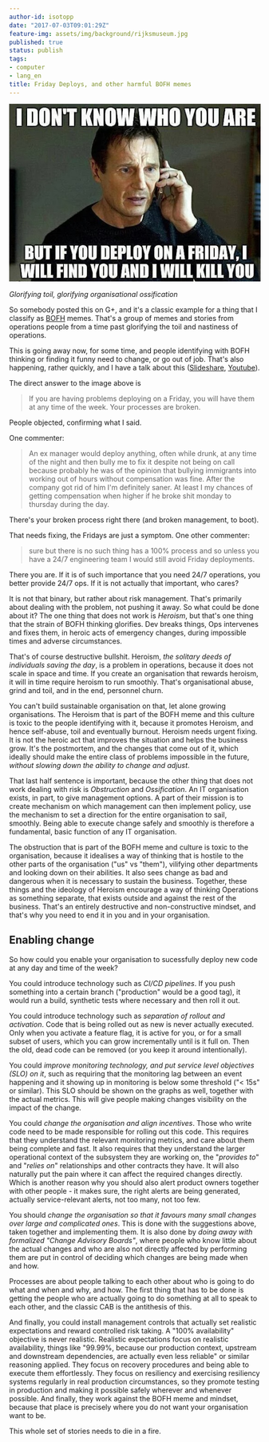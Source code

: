 ```yaml
---
author-id: isotopp
date: "2017-07-03T09:01:29Z"
feature-img: assets/img/background/rijksmuseum.jpg
published: true
status: publish
tags:
- computer
- lang_en
title: Friday Deploys, and other harmful BOFH memes
---
```

![](/uploads/2017/07/friday-deploy.jpg)

*Glorifying toil, glorifying organisational ossification*

So somebody posted this on G+, and it's a classic example for a thing that I
classify as [BOFH](http://bofh.bjash.com/) memes. That's a group of memes
and stories from operations people from a time past glorifying the toil and
nastiness of operations.

This is going away now, for some time, and people identifying with BOFH
thinking or finding it funny need to change, or go out of job. That's also
happening, rather quickly, and I have a talk about this
([Slideshare](https://www.slideshare.net/isotopp/go-away-of-i-will-replace-you-with-a-little-shell-script-english),
[Youtube](https://www.youtube.com/watch?v=e0CCv7pSK4s)). 

The direct answer to the image above is 

> If you are having problems deploying on a Friday, you will have them at
> any time of the week. Your processes are broken.

People objected, confirming what I said.

One commenter:

> An ex manager would deploy anything, often while drunk, at any time of the
> night and then bully me to fix it despite not being on call because
> probably he was of the opinion that bullying immigrants into working out
> of hours without compensation was fine. After the company got rid of him
> I'm definitely saner. At least I my chances of getting compensation when
> higher if he broke shit monday to thursday during the day.

There's your broken process right there (and broken management, to boot).

That needs fixing, the Fridays are just a symptom. One other commenter:

> sure but there is no such thing has a 100% process and so unless you have
> a 24/7 engineering team I would still avoid Friday deployments.

There you are. If it is of such importance that you need 24/7 operations,
you better provide 24/7 ops. If it is not actually that important, who
cares?

It is not that binary, but rather about risk management. That's primarily
about dealing with the problem, not pushing it away. So what could be done
about it? The one thing that does not work is _Heroism_, but that's one
thing that the strain of BOFH thinking glorifies. Dev breaks things, Ops
intervenes and fixes them, in heroic acts of emergency changes, during
impossible times and adverse circumstances. 

That's of course destructive bullshit. Heroism, _the solitary deeds of
individuals saving the day_, is a problem in operations, because it does not
scale in space and time. If you create an organisation that rewards heroism,
it will in time require heroism to run smoothly. That's organisational
abuse, grind and toil, and in the end, personnel churn. 

You can't build sustainable organisation on that, let alone growing
organisations. The Heroism that is part of the BOFH meme and this culture is
toxic to the people identifying with it, because it promotes Heroism, and
hence self-abuse, toil and eventually burnout. Heroism needs urgent fixing.
It is not the heroic act that improves the situation and helps the business
grow. It's the postmortem, and the changes that come out of it, which
ideally should make the entire class of problems impossible in the future,
_without slowing down the ability to change and adjust_. 

That last half sentence is important, because the other thing that does not
work dealing with risk is _Obstruction_ and _Ossification_. An IT
organisation exists, in part, to give management options. A part of their
mission is to create mechanism on which management can then implement
policy, use the mechanism to set a direction for the entire organisation to
sail, smoothly. Being able to execute change safely and smoothly is
therefore a fundamental, basic function of any IT organisation. 

The obstruction that is part of the BOFH meme and culture is toxic to the
organisation, because it idealises a way of thinking that is hostile to the
other parts of the organisation ("us" vs "them"), vilifying other
departments and looking down on their abilities. It also sees change as bad
and dangerous when it is necessary to sustain the business. Together, these
things and the ideology of Heroism encourage a way of thinking Operations as
something separate, that exists outside and against the rest of the
business. That's an entirely destructive and non-constructive mindset, and
that's why you need to end it in you and in your organisation.

## Enabling change

So how could you enable your organisation to sucessfully deploy new code at
any day and time of the week?

You could introduce technology such as _CI/CD pipelines_. If you push
something into a certain branch ("production" would be a good tag), it would
run a build, synthetic tests where necessary and then roll it out. 

You could introduce technology such as _separation of rollout and
activation_. Code that is being rolled out as new is never actually
executed. Only when you activate a feature flag, it is active for you, or
for a small subset of users, which you can grow incrementally until is it
full on. Then the old, dead code can be removed (or you keep it around
intentionally).

You could _improve monitoring technology, and put service level objectives
(SLO) on it_, such as requiring that the monitoring lag between an event
happening and it showing up in monitoring is below some threshold ("\< 15s"
or similar). This SLO should be shown on the graphs as well, together with
the actual metrics. This will give people making changes visibility on the
impact of the change.

You could _change the organisation and align incentives_. Those who write
code need to be made responsible for rolling out this code. This requires
that they understand the relevant monitoring metrics, and care about them
being complete and fast. It also requires that they understand the larger
operational context of the subsystem they are working on, the "_provides
to_" and "_relies on_" relationships and other contracts they have. It will
also naturally put the pain where it can affect the required changes
directly. Which is another reason why you should also alert product owners
together with other people - it makes sure, the right alerts are being
generated, actually service-relevant alerts, not too many, not too few.

You should _change the organisation so that it favours many small changes
over large and complicated ones_. This is done with the suggestions above,
taken together and implementing them. It is also done by _doing away with
formalized "Change Advisory Boards"_, where people who know little about the
actual changes and who are also not directly affected by performing them are
put in control of deciding which changes are being made when and how.

Processes are about people talking to each other about who is going to do
what and when and why, and how. The first thing that has to be done is
getting the people who are actually going to do something at all to speak to
each other, and the classic CAB is the antithesis of this.

And finally, you could install management controls that actually set
realistic expectations and reward controlled risk taking. A "100%
availability" objective is never realistic. Realistic expectations focus on
realistic availability, things like "99.99%, because our production context,
upstream and downstream dependencies, are actually even less reliable" or
similar reasoning applied. They focus on recovery procedures and being able
to execute them effortlessly. They focus on resiliency and exercising
resiliency systems regularly in real production circumstances, so they
promote testing in production and making it possible safely wherever and
whenever possible. And finally, they work against the BOFH meme and mindset,
because that place is precisely where you do not want your organisation want
to be.

This whole set of stories needs to die in a fire.
